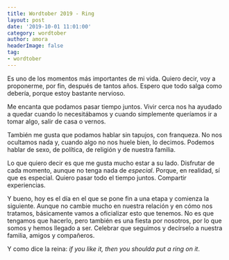 ```yaml
---
title: Wordtober 2019 - Ring
layout: post
date: '2019-10-01 11:01:00'
category: wordtober
author: amora
headerImage: false
tag:
- wordtober
---
```


Es uno de los momentos más importantes de mi vida. Quiero decir, voy a proponerme, por fin, después de tantos años. Espero que todo salga como debería, porque estoy bastante nervioso.

Me encanta que podamos pasar tiempo juntos. Vivir cerca nos ha ayudado a quedar cuando lo necesitábamos y cuando simplemente queríamos ir a tomar algo, salir de casa o vernos.

También me gusta que podamos hablar sin tapujos, con franqueza. No nos ocultamos nada y, cuando algo no nos huele bien, lo decimos. Podemos hablar de sexo, de política, de religión y de nuestra familia.

Lo que quiero decir es que me gusta mucho estar a su lado. Disfrutar de cada momento, aunque no tenga nada de _especial_. Porque, en realidad, sí que es especial. Quiero pasar todo el tiempo juntos. Compartir experiencias.

Y bueno, hoy es el día en el que se pone fin a una etapa y comienza la siguiente. Aunque no cambie mucho en nuestra relación y en cómo nos tratamos, básicamente vamos a oficializar esto que tenemos. No es que tengamos que hacerlo, pero también es una fiesta por nosotros, por lo que somos y hemos llegado a ser. Celebrar que seguimos y decírselo a nuestra familia, amigos y compañeros.

Y como dice la reina: _if you like it, then you shoulda put a ring on it_.
